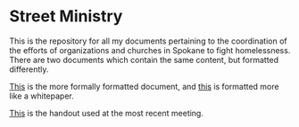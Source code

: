 # Street Ministry

This is the repository for all my documents pertaining to the coordination of the efforts of organizations and churches in Spokane to fight homelessness.
There are two documents which contain the same content, but formatted differently.

[This](arxiv.pdf) is the more formally formatted document, and [this](vanilla.pdf) is formatted more like a whitepaper.

[This](handout.pdf) is the handout used at the most recent meeting.
